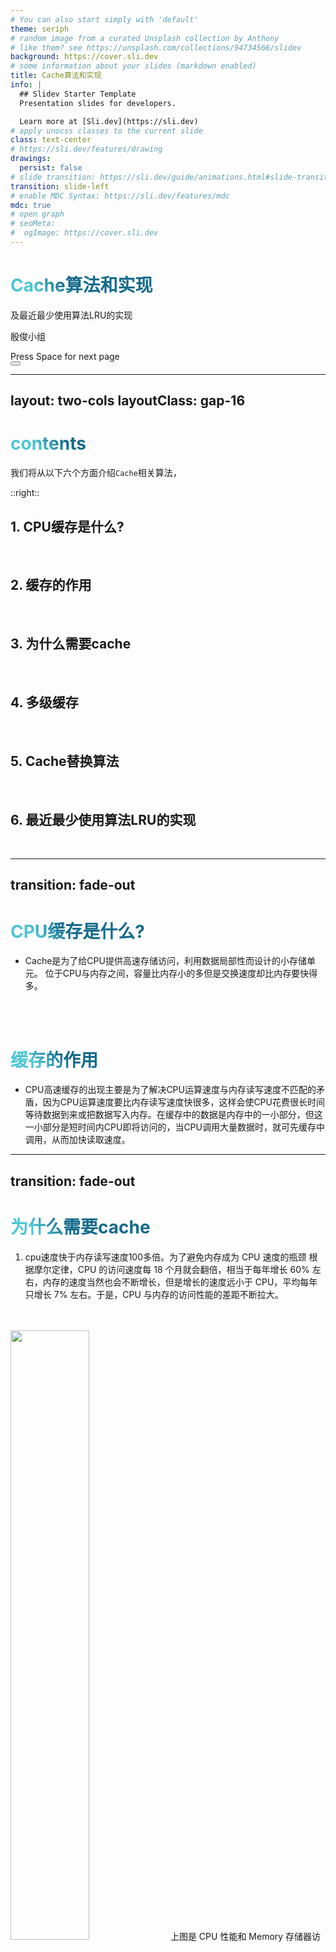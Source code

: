 ```yaml
---
# You can also start simply with 'default'
theme: seriph
# random image from a curated Unsplash collection by Anthony
# like them? see https://unsplash.com/collections/94734566/slidev
background: https://cover.sli.dev
# some information about your slides (markdown enabled)
title: Cache算法和实现
info: |
  ## Slidev Starter Template
  Presentation slides for developers.

  Learn more at [Sli.dev](https://sli.dev)
# apply unocss classes to the current slide
class: text-center
# https://sli.dev/features/drawing
drawings:
  persist: false
# slide transition: https://sli.dev/guide/animations.html#slide-transitions
transition: slide-left
# enable MDC Syntax: https://sli.dev/features/mdc
mdc: true
# open graph
# seoMeta:
#  ogImage: https://cover.sli.dev
---
```


# Cache算法和实现

及最近最少使用算法LRU的实现

殷俊小组 


<div @click="$slidev.nav.next" class="mt-12 py-1" hover:bg="white op-10">
  Press Space for next page <carbon:arrow-right />
</div>

<div class="abs-br m-6 text-xl">
  <button @click="$slidev.nav.openInEditor()" title="Open in Editor" class="slidev-icon-btn">
    <carbon:edit />
  </button>
</div>

---
layout: two-cols
layoutClass: gap-16
---

# contents

我们将从以下<span v-mark.underline.orange>六个方面</span>介绍`Cache`相关算法，

::right::
<br>

## 1.	CPU缓存是什么?
<br>

## 2.	缓存的作用
<br>

## 3.	为什么需要cache
<br>

## 4.	多级缓存
<br>

## 5.	Cache替换算法
<br>

## 6. 最近最少使用算法LRU的实现
<br>

---
transition: fade-out
---
#	CPU缓存是什么?
- Cache是为了给CPU提供高速存储访问，利用数据局部性而设计的小存储单元。
位于CPU与内存之间，容量比内存小的多但是交换速度却比内存要快得多。
<br>
<br>

# 缓存的作用
- CPU高速缓存的出现主要是为了解决CPU运算速度与内存读写速度不匹配的矛盾，因为CPU运算速度要比内存读写速度快很多，这样会使CPU花费很长时间等待数据到来或把数据写入内存。在缓存中的数据是内存中的一小部分，但这一小部分是短时间内CPU即将访问的，当CPU调用大量数据时，就可先缓存中调用，从而加快读取速度。

<style>
h1 {
  background-color: #2B90B6;
  background-image: linear-gradient(45deg, #4EC5D4 10%, #146b8c 20%);
  background-size: 100%;
  -webkit-background-clip: text;
  -moz-background-clip: text;
  -webkit-text-fill-color: transparent;
  -moz-text-fill-color: transparent;
}
</style>

---
transition: fade-out
---

# 为什么需要cache
1. cpu速度快于内存读写速度100多倍。为了避免内存成为 CPU 速度的瓶颈
根据摩尔定律，CPU 的访问速度每 18 个月就会翻倍，相当于每年增长 60% 左右，内存的速度当然也会不断增长，但是增长的速度远小于 CPU，平均每年只增长 7% 左右。于是，CPU 与内存的访问性能的差距不断拉大。
<br>
<br>

<img width="50%" src="./Cpu.png" alt="">
上图是 CPU 性能和 Memory 存储器访问性能的发展

---
transition: fade-out
---

2. 程序处理的数据有局部性
<br>

**时间局部性**：最近访问的内容很可能在短期内被再次访问；
```ts
 for (int iter = 0; iter < 100; iter++) {
        for (int i = 0; i < 100; i++) {
            array[i] += 1;
        }
    }
```

**空间局部性**：地址相邻的内容很可能在相近的时间被用到
```ts
for (int i = 0; i < 100; i++) {
        for (int j = 0; j < 100; j++) {
            x[i][j] = 2 * x[i][j];  // 空间局部性
        }
    }
```
所以，我们可以用一小块快速的内存，来暂存目前需要的数据。

---
transition: fade-out
---
# 多级缓存
现代CPU为了提升执行效率一般在CPU上集成了多级缓存架构，常见的为大小不等的三级缓存结构。分别是 L1 Cache、L2 Cache 和 L3 Cache。其中L3是多个核心共享的。
<br>

- L1缓存分成两种，一种是指令缓存，一种是数据缓存。L2缓存和L3缓存不分指令和数据。在L1缓存中，有一个叫做Cache line的东西。 他表示cpu从一级缓存读取数据的最小单位。
- L1和L2缓存在每一个CPU核中，L3则是所有CPU核心共享的内存。
- L1、L2、L3的越离CPU近就越小，速度也就越快，越离CPU远，速度也越慢。
<img width="45%" src="./L1L2L3.jpg" alt="">

---
transition: fade-out
---
# Cache替换算法
- 在采用全相联映射和组相联映射方式时，从主存向 Cache 传送一个新块，当 Cache 中的空间被占满时，就需要使用替换算法置换 Cache行。而采用直接映射则不需要考虑替换算法。
<br>
<br>

<img width="60%" src="./Replace.png" alt="">

---
transition: fade-out
---
# Cache替换算法

- 随机算法(RAND)：随机选择一块替换;
- 先进先出算法(FIFO)：替换最先被调入cache的块;
- 近期最少使用(LRU)：为每一个Cache块设置一个“计数器”,用于记录每个Cache块已经有多久没被访问了。当Cache满后替换“计数器”最大的;
- 最近不经常使用(LFU): 为每一个Cache块设置一个“计数器”,用于记录每个Cache块被访问的次数。当Cache满后替换“计数器”最小的;

---
transition: fade-out
---
# LRU 实现思路

1.  当缓存中存在需要访问的数据时（**缓存命中**），更新该数据的使用记录，使其成为最近使用的。
2.  当缓存中不存在需要访问的数据且缓存未满时（**缓存未命中**），将该数据添加到缓存中。
3.  当缓存中不存在需要访问的数据且缓存已满时（**缓存未命中且缓存满**），找到最近最少使用的数据并将其从缓存中移除，然后将新的数据添加到缓存中。
<br>
<img border="rounded" width="40%" float="left" src="./R-C.jpg" alt="">
<img border="rounded" width="42.5%" float="right" src="./OIP-C.png" alt="">

<style>
h1 {
  background-color: #2B90B6;
  background-image: linear-gradient(45deg, #4EC5D4 10%, #146b8c 20%);
  background-size: 100%;
  -webkit-background-clip: text;
  -moz-background-clip: text;
  -webkit-text-fill-color: transparent;
  -moz-text-fill-color: transparent;
}
</style>

---
transition: fade-out
---
# LRU cache的数据结构

* 结点node：存储键值对、前指针和后指针
* 哈希表：用于快速查找缓存中的键值对
* 双向链表：用于维护缓存中元素的访问顺序。链表的头部表示最近使用的元素，尾部表示最近最少使用的元素。
<br>

<img border="rounded" width="40%" float="left" src="./R-C.jpg" alt="">
<img border="rounded" width="42.5%" float="right" src="./OIP-C.png" alt="">

<style>
h1 {
  background-color: #2B90B6;
  background-image: linear-gradient(45deg, #4EC5D4 10%, #146b8c 20%);
  background-size: 100%;
  -webkit-background-clip: text;
  -moz-background-clip: text;
  -webkit-text-fill-color: transparent;
  -moz-text-fill-color: transparent;
}
</style>

---
transition: slide-up
---
# LRU 的基本操作
使用哈希表 + 双向链表实现 O(1) 时间复杂度的 get 和 put 操作

<div class="code-container">

```ts {all|5|7|7-8|10|all}
// 代码内容
import java.util.HashMap;
import java.util.Map;

/**
 * LRU
 * 使用哈希表 + 双向链表实现 O(1) 时间复杂度的 get 和 put 操作
 * @param <K> 键类型
 * @param <V> 值类型
 */
public class LRUCache<K, V> {
    /**
     * 双向链表节点类
     */
    private class Node {
        K key;
        V value;
        Node prev;
        Node next;

        public Node(K key, V value) {
            this.key = key;
            this.value = value;
        }
    }

    // 容量
    private final int capacity;
    // 哈希表用于快速查找
    private final Map<K, Node> cache;
    // 头节点
    private final Node head;
    // 尾节点
    private final Node tail;
    // 当前缓存大小
    private int size;

    /**
     * 构造函数
     * @param capacity 容量
     */
    public LRUCache(int capacity) {
        if (capacity <= 0) {
            throw new IllegalArgumentException("Capacity should be greater than 0");
        }
        this.capacity = capacity;
        this.cache = new HashMap<>();
        this.size = 0;
        
        // 初始化头尾节点
        this.head = new Node(null, null);
        this.tail = new Node(null, null);
        head.next = tail;
        tail.prev = head;
    }

    /**
     * 获取缓存值
     * @param key 键
     * @return 如果存在返回对应的值，否则返回null
     */
    public V get(K key) {
        Node node = cache.get(key);
        if (node == null) {
            return null;
        }
        
        // 将访问的节点移动到链表头部
        moveToHead(node);
        return node.value;
    }

    /**
     * 添加或更新cache
     * @param key 键
     * @param value 值
     */
    public void put(K key, V value) {
        Node node = cache.get(key);
        
        if (node == null) {
            // 如果键不存在，创建新节点
            Node newNode = new Node(key, value);
            cache.put(key, newNode);
            addToHead(newNode);
            size++;
            
            // 如果超过容量，移除最久未使用的节点
            if (size > capacity) {
                Node tailNode = removeTail();
                cache.remove(tailNode.key);
                size--;
            }
        } else {
            // 如果键已存在，更新值并移动到头部
            node.value = value;
            moveToHead(node);
        }
    }

    /**
     * 获取当前cache缓存大小
     * @return 缓存中元素的数量
     */
    public int size() {
        return size;
    }

    /**
     * 清空缓存
     */
    public void clear() {
        cache.clear();
        head.next = tail;
        tail.prev = head;
        size = 0;
    }

    /**
     * 将节点添加到链表头部
     * @param node 要添加的节点
     */
    private void addToHead(Node node) {
        node.prev = head;
        node.next = head.next;
        head.next.prev = node;
        head.next = node;
    }

    /**
     * 从链表中移除节点
     * @param node 要移除的节点
     */
    private void removeNode(Node node) {
        node.prev.next = node.next;
        node.next.prev = node.prev;
    }

    /**
     * 将节点移动到链表头部
     * @param node 要移动的节点
     */
    private void moveToHead(Node node) {
        removeNode(node);
        addToHead(node);
    }

    /**
     * 移除链表尾部节点
     * @return 被移除的节点
     */
    private Node removeTail() {
        Node tailNode = tail.prev;
        removeNode(tailNode);
        return tailNode;
    }
```

</div>

<style>
/* 添加自定义样式 */
.code-container {
  max-height: 75%;      /* 固定高度 */
  overflow-y: auto;       /* 启用竖向滚动条 */
  border-radius: 4px;     /* 圆角 */
  padding: 12px;
  margin: 10px 0;
}
</style>


---
layout: two-cols
transition: slide-up
---
<div class="thanks">
THANKS
</div>

<style>
.thanks {
  display: flex;
  justify-content: center;
  align-items: center;
  height:100%;
  font-size:80px;
}
</style>

::right::
<div class="qq">
组长：
<br>
殷俊（LRU算法）
<br>
<br>
组员：
<br>
刘雅萌（Cache及相关算法整体介绍）
<br>
肖可（PPT制作）
<br>
胥津晟（展示）
<br>
</div>

<style>
.qq {
  display: flex;
  justify-content: center;
  align-items: center;
  height:100%;
}
</style>